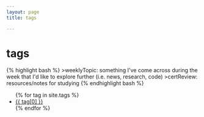 ```yaml
---
layout: page
title: tags 

---
```


<div class="page-content wc-container">
	<div class="post">
		<h1>tags</h1>  
		{% highlight bash %}
		>weeklyTopic: something I've come across during the week that I'd like to explore further (i.e. news, research, code)
		>certReview: resources/notes for studying
		{% endhighlight bash %}
		<ul>
			{% for tag in site.tags %}
			<li><a href="{{ '/tag/' | append:tag[0] | relative_url }}">{{ tag[0] }}</a></li>
			{% endfor %}
		</ul>
	</div>
</div>